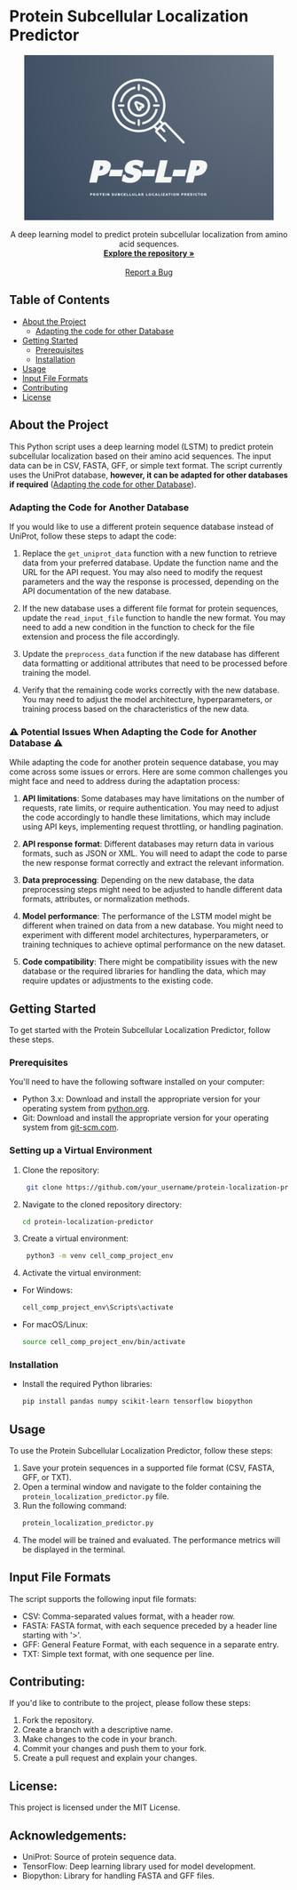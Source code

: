 # Protein Subcellular Localization Predictor

<p align="center">
  <img src="https://github.com/Andrej-Hric/cellular-compartment-predictor/blob/main/Logo/PSLP-logo_FREE_online.png"width="450">
</p>

<p align="center">
  A deep learning model to predict protein subcellular localization from amino acid sequences.
  <br />
  <a href="https://github.com/Andrej-Hric/cellular-compartment-predictor"><strong>Explore the repository »</strong></a>
  <br />
  <br />
  <a href="<URL_TO_ISSUES_PAGE>">Report a Bug</a>
</p>

## Table of Contents

- [About the Project](#about-the-project)
  - [Adapting the code for other Database](#Adapting-the-code-for-other-database)
- [Getting Started](#getting-started)
  - [Prerequisites](#prerequisites)
  - [Installation](#installation)
- [Usage](#usage)
- [Input File Formats](#input-file-formats)
- [Contributing](#contributing)
- [License](#license)




## About the Project
This Python script uses a deep learning model (LSTM) to predict protein subcellular localization based on their amino acid sequences. The input data can be in CSV, FASTA, GFF, or simple text format. The script currently uses the UniProt database, **however, it can be adapted for other databases if required** ([Adapting the code for other Database](#adapting-the-code-for-another-database)).

### Adapting the Code for Another Database

If you would like to use a different protein sequence database instead of UniProt, follow these steps to adapt the code:

1. Replace the `get_uniprot_data` function with a new function to retrieve data from your preferred database. Update the function name and the URL for the API request. You may also need to modify the request parameters and the way the response is processed, depending on the API documentation of the new database.

2. If the new database uses a different file format for protein sequences, update the `read_input_file` function to handle the new format. You may need to add a new condition in the function to check for the file extension and process the file accordingly.

3. Update the `preprocess_data` function if the new database has different data formatting or additional attributes that need to be processed before training the model.

4. Verify that the remaining code works correctly with the new database. You may need to adjust the model architecture, hyperparameters, or training process based on the characteristics of the new data.

### ⚠️ Potential Issues When Adapting the Code for Another Database ⚠️
While adapting the code for another protein sequence database, you may come across some issues or errors. Here are some common challenges you might face and need to address during the adaptation process:

  1. **API limitations**: Some databases may have limitations on the number of requests, rate limits, or require authentication. You may need to adjust the code accordingly to handle these limitations, which may include using API keys, implementing request throttling, or handling pagination.

  2. **API response format**: Different databases may return data in various formats, such as JSON or XML. You will need to adapt the code to parse the new response format correctly and extract the relevant information.

  3. **Data preprocessing**: Depending on the new database, the data preprocessing steps might need to be adjusted to handle different data formats, attributes, or normalization methods.

  4. **Model performance**: The performance of the LSTM model might be different when trained on data from a new database. You might need to experiment with different model architectures, hyperparameters, or training techniques to achieve optimal performance on the new dataset.

  5. **Code compatibility**: There might be compatibility issues with the new database or the required libraries for handling the data, which may require updates or adjustments to the existing code.
  


## Getting Started

To get started with the Protein Subcellular Localization Predictor, follow these steps.

### Prerequisites

You'll need to have the following software installed on your computer:

- Python 3.x: Download and install the appropriate version for your operating system from [python.org](https://www.python.org/downloads/).
- Git: Download and install the appropriate version for your operating system from [git-scm.com](https://git-scm.com/downloads).

### Setting up a Virtual Environment

1. Clone the repository:
   ```sh
    git clone https://github.com/your_username/protein-localization-predictor.git
2. Navigate to the cloned repository directory:
   ```sh
   cd protein-localization-predictor
3. Create a virtual environment:
   ```sh
    python3 -m venv cell_comp_project_env
4. Activate the virtual environment:
- For Windows:
   ```sh
   cell_comp_project_env\Scripts\activate
- For macOS/Linux:
   ```sh
   source cell_comp_project_env/bin/activate


### Installation
- Install the required Python libraries:
   ```sh
   pip install pandas numpy scikit-learn tensorflow biopython


## Usage

To use the Protein Subcellular Localization Predictor, follow these steps:

1. Save your protein sequences in a supported file format (CSV, FASTA, GFF, or TXT).
2. Open a terminal window and navigate to the folder containing the `protein_localization_predictor.py` file.
3. Run the following command:
    ```sh
    protein_localization_predictor.py
4. The model will be trained and evaluated. The performance metrics will be displayed in the terminal.

## Input File Formats

The script supports the following input file formats:

- CSV: Comma-separated values format, with a header row.
- FASTA: FASTA format, with each sequence preceded by a header line starting with '>'.
- GFF: General Feature Format, with each sequence in a separate entry.
- TXT: Simple text format, with one sequence per line.

## Contributing:

If you'd like to contribute to the project, please follow these steps:

1. Fork the repository.
2. Create a branch with a descriptive name.
3. Make changes to the code in your branch.
4. Commit your changes and push them to your fork.
5. Create a pull request and explain your changes.

## License:

This project is licensed under the MIT License. 

## Acknowledgements:

- UniProt: Source of protein sequence data.
- TensorFlow: Deep learning library used for model development.
- Biopython: Library for handling FASTA and GFF files.



       




